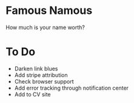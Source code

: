 Famous Namous
=============
How much is your name worth?

To Do
=====

* Darken link blues
* Add stripe attribution
* Check browser support
* Add error tracking through notification center
* Add to CV site